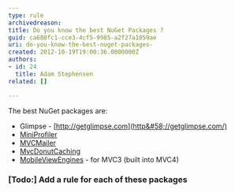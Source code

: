 ```yaml
---
type: rule
archivedreason: 
title: Do you know the best NuGet Packages ?
guid: ca680fc1-cce3-4cf5-9985-a2f27a1059ae
uri: do-you-know-the-best-nuget-packages-
created: 2012-10-19T19:00:36.0000000Z
authors:
- id: 24
  title: Adam Stephensen
related: []

---
```


The best NuGet packages are:

<!--endintro-->

* Glimpse - [http://getglimpse.com](http&#58;//getglimpse.com/)
* [MiniProfiler](http&#58;//nuget.org/packages/miniprofiler)
* [MVCMailer](http&#58;//nuget.org/packages/mvcmailer)
* [MvcDonutCaching](http&#58;//nuget.org/packages/mvcdonutcaching)
* [MobileViewEngines](http&#58;//nuget.org/packages/MobileViewEngines) - for MVC3 (built into MVC4)


### [Todo:] Add a rule for each of these packages
